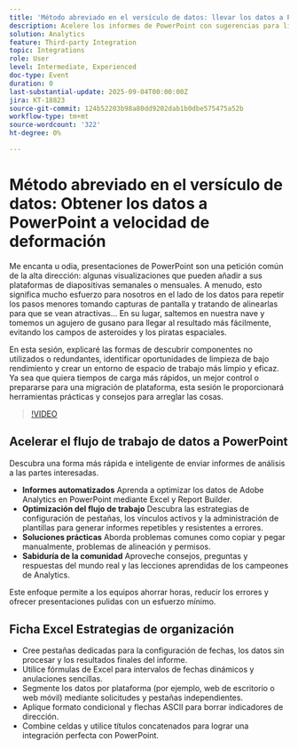 ```yaml
---
title: 'Método abreviado en el versículo de datos: llevar los datos a PowerPoint a velocidad de deformación'
description: Acelere los informes de PowerPoint con sugerencias para limpiar componentes, mejorar el rendimiento y optimizar las exportaciones de datos desde Adobe Workspace.
solution: Analytics
feature: Third-party Integration
topic: Integrations
role: User
level: Intermediate, Experienced
doc-type: Event
duration: 0
last-substantial-update: 2025-09-04T00:00:00Z
jira: KT-18823
source-git-commit: 124b52203b98a80dd9202dab1b0dbe575475a52b
workflow-type: tm+mt
source-wordcount: '322'
ht-degree: 0%

---
```



# Método abreviado en el versículo de datos: Obtener los datos a PowerPoint a velocidad de deformación

Me encanta u odia, presentaciones de PowerPoint son una petición común de la alta dirección: algunas visualizaciones que pueden añadir a sus plataformas de diapositivas semanales o mensuales. A menudo, esto significa mucho esfuerzo para nosotros en el lado de los datos para repetir los pasos menores tomando capturas de pantalla y tratando de alinearlas para que se vean atractivas... En su lugar, saltemos en nuestra nave y tomemos un agujero de gusano para llegar al resultado más fácilmente, evitando los campos de asteroides y los piratas espaciales.

En esta sesión, explicaré las formas de descubrir componentes no utilizados o redundantes, identificar oportunidades de limpieza de bajo rendimiento y crear un entorno de espacio de trabajo más limpio y eficaz. Ya sea que quiera tiempos de carga más rápidos, un mejor control o prepararse para una migración de plataforma, esta sesión le proporcionará herramientas prácticas y consejos para arreglar las cosas.

>[!VIDEO](https://video.tv.adobe.com/v/3471119/?learn=on&enablevpops)

## Acelerar el flujo de trabajo de datos a PowerPoint

Descubra una forma más rápida e inteligente de enviar informes de análisis a las partes interesadas.

* **Informes automatizados** Aprenda a optimizar los datos de Adobe Analytics en PowerPoint mediante Excel y Report Builder.
* **Optimización del flujo de trabajo** Descubra las estrategias de configuración de pestañas, los vínculos activos y la administración de plantillas para generar informes repetibles y resistentes a errores.
* **Soluciones prácticas** Aborda problemas comunes como copiar y pegar manualmente, problemas de alineación y permisos.
* **Sabiduría de la comunidad** Aproveche consejos, preguntas y respuestas del mundo real y las lecciones aprendidas de los campeones de Analytics.

Este enfoque permite a los equipos ahorrar horas, reducir los errores y ofrecer presentaciones pulidas con un esfuerzo mínimo.

## Ficha Excel Estrategias de organización

* Cree pestañas dedicadas para la configuración de fechas, los datos sin procesar y los resultados finales del informe.
* Utilice fórmulas de Excel para intervalos de fechas dinámicos y anulaciones sencillas.
* Segmente los datos por plataforma (por ejemplo, web de escritorio o web móvil) mediante solicitudes y pestañas independientes.
* Aplique formato condicional y flechas ASCII para borrar indicadores de dirección.
* Combine celdas y utilice títulos concatenados para lograr una integración perfecta con PowerPoint.